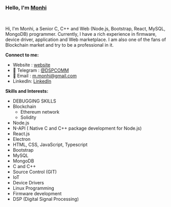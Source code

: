 ### Hello,  I'm [Monhi](https://t.me/dspcomm)  

<br/>

Hi, I'm Monhi, a Senior C, C++ and Web (Node.js, Bootstrap, React, MySQL, MongoDB)  programmer. Currently, I have a rich experience in firmware, device driver, application and Web marketplace. I am also one of the fans of Blockchain market and try to be a professional in it.
<br/>  


**Connect to me:**
- Website : [website](https://www.dspcom.ir/)
- 💬 Telegram : [@DSPCOMM](https://t.me/DSPCOMM)
- 📝 Email : m.monhi@gmail.com
- LinkedIn: [LinkedIn](https://www.linkedin.com/in/mahdi-m-462b5a28/)


**Skills and Interests:**  

 - DEBUGGING SKILLS 
 - Blockchain
   - Ethereum network 
   - Solidity   
 - Node.js
 - N-API ( Native C and C++ package development for Node.js)
 - React.js
 - Electron
 - HTML, CSS, JavaScript, Typescript
 - Bootstrap
 - MySQL
 - MongoDB
 - C and C++
 - Source Control (GIT)
 - IoT
 - Device Drivers 
 - Linux Programming
 - Firmware development
 - DSP (Digital Signal Processing)
 
 
 
